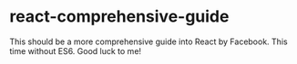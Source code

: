 # react-comprehensive-guide
This should be a more comprehensive guide into React by Facebook. This time without ES6. Good luck to me!
